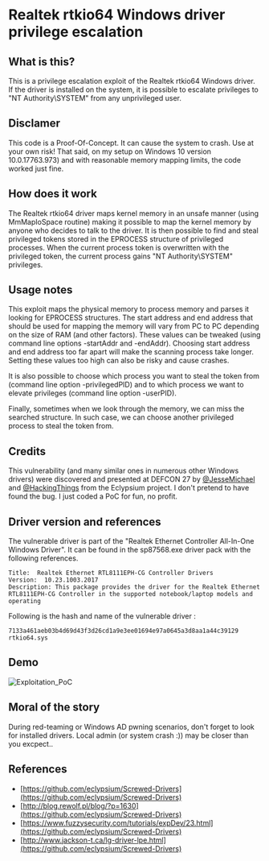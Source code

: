 # Realtek rtkio64 Windows driver privilege escalation

## What is this?

This is a privilege escalation exploit of the Realtek rtkio64 Windows driver. If the driver is installed on the system, it is possible to escalate privileges to "NT Authority\SYSTEM" from any unprivileged user. 

## Disclamer

This code is a Proof-Of-Concept. It can cause the system to crash. Use at your own risk!
That said, on my setup on Windows 10 version 10.0.17763.973) and with reasonable memory mapping limits, the code worked just fine.

## How does it work

The Realtek rtkio64 driver maps kernel memory in an unsafe manner (using MmMapIoSpace routine) making it possible to map the kernel memory by anyone who decides to talk to the driver. It is then possible to find and steal privileged tokens stored in the EPROCESS structure of privileged processes. When the current process token is overwritten with the privileged token, the current process gains "NT Authority\SYSTEM" privileges.

## Usage notes

This exploit maps the physical memory to process memory and parses it looking for EPROCESS structures. The start address and end address that should be used for mapping the memory will vary from PC to PC depending on the size of RAM (and other factors). These values can be tweaked (using command line options -startAddr and -endAddr). Choosing start address and end address too far apart will make the scanning process take longer. Setting these values too high can also be risky and cause crashes.

It is also possible to choose which process you want to steal the token from (command line option -privilegedPID) and to which process we want to elevate privileges (command line option -userPID).

Finally, sometimes when we look through the memory, we can miss the searched structure. In such case, we can choose another privileged process to steal the token from.

## Credits

This vulnerability (and many similar ones in numerous other Windows drivers) were discovered and presented at DEFCON 27 by [@JesseMichael](https://twitter.com/jessemichael) and [@HackingThings](https://twitter.com/hackingthings) from the Eclypsium project.
I don't pretend to have found the bug. I just coded a PoC for fun, no profit.

## Driver version and references

The vulnerable driver is part of the "Realtek Ethernet Controller All-In-One Windows Driver".
It can be found in the sp87568.exe driver pack with the following references.

	Title:  Realtek Ethernet RTL8111EPH-CG Controller Drivers
	Version:  10.23.1003.2017
	Description: This package provides the driver for the Realtek Ethernet RTL8111EPH-CG Controller in the supported notebook/laptop models and operating

Following is the hash and name of the vulnerable driver :

	7133a461aeb03b4d69d43f3d26cd1a9e3ee01694e97a0645a3d8aa1a44c39129 rtkio64.sys

## Demo
![Exploitation_PoC](https://github.com/blogresponder/Realtek-rtkio64-Windows-driver-privilege-escalation/blob/master/screenshots/poc_realtek_privesc.gif)

## Moral of the story

During red-teaming or Windows AD pwning scenarios, don't forget to look for installed drivers. Local admin (or system crash :)) may be closer than you excpect..

## References
- [https://github.com/eclypsium/Screwed-Drivers](https://github.com/eclypsium/Screwed-Drivers)
- [http://blog.rewolf.pl/blog/?p=1630](https://github.com/eclypsium/Screwed-Drivers)
- [https://www.fuzzysecurity.com/tutorials/expDev/23.html](https://github.com/eclypsium/Screwed-Drivers)
- [http://www.jackson-t.ca/lg-driver-lpe.html](https://github.com/eclypsium/Screwed-Drivers)
